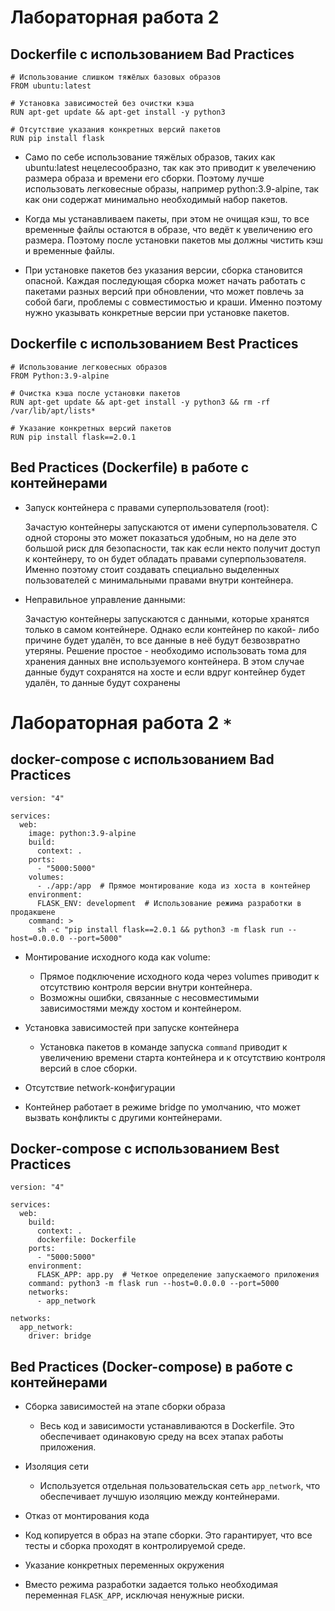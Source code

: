# Лабораторная работа 2

## Dockerfile с использованием Bad Practices

```
# Использование слишком тяжёлых базовых образов
FROM ubuntu:latest

# Установка зависимостей без очистки кэша
RUN apt-get update && apt-get install -y python3

# Отсутствие указания конкретных версий пакетов
RUN pip install flask
```

* Само по себе использование тяжёлых образов, таких как ubuntu:latest нецелесообразно, так как это приводит к увелечению размера образа и времени его сборки. Поэтому лучше использовать легковесные образы, например python:3.9-alpine, так как они содержат минимально необходимый набор пакетов.

* Когда мы устанавливаем пакеты, при этом не очищая кэш, то все временные файлы остаются в образе, что ведёт к увеличению его размера. Поэтому после установки пакетов мы должны чистить кэш и временные файлы.

* При установке пакетов без указания версии, сборка становится опасной. Каждая последующая сборка может начать работать с пакетами разных версий при обновлении, что может повлечь за собой баги, проблемы с совместимостью и краши. Именно поэтому нужно указывать конкретные версии при установке пакетов.

## Dockerfile с использованием Best Practices

```
# Использование легковесных образов
FROM Python:3.9-alpine

# Очистка кэша после установки пакетов
RUN apt-get update && apt-get install -y python3 && rm -rf /var/lib/apt/lists*

# Указание конкретных версий пакетов
RUN pip install flask==2.0.1
```

## Bed Practices (Dockerfile) в работе с контейнерами

* Запуск контейнера с правами суперпользователя (root):

  Зачастую контейнеры запускаются от имени суперпользователя. С одной стороны это может показаться удобным, но на деле 
  это большой риск для безопасности, так как если некто получит доступ к контейнеру, то он будет обладать правами 
  суперпользователя.
  Именно поэтому стоит создавать специально выделенных пользователей с минимальными правами внутри контейнера.

* Неправильное управление данными:

  Зачастую контейнеры запускаются с данными, которые хранятся только в самом контейнере. Однако если контейнер по какой- 
  либо причине будет удалён, то все данные в неё будут безвозвратно утеряны.
  Решение простое - необходимо использовать тома для хранения данных вне используемого контейнера. В этом случае данные 
  будут сохранятся на хосте и если вдруг контейнер будет удалён, то данные будут сохранены
  

# Лабораторная работа 2 `*`

## docker-compose с использованием Bad Practices

```
version: "4"

services:
  web:
    image: python:3.9-alpine
    build:
      context: .
    ports:
      - "5000:5000"
    volumes:
      - ./app:/app  # Прямое монтирование кода из хоста в контейнер
    environment:
      FLASK_ENV: development  # Использование режима разработки в продакшене
    command: >
      sh -c "pip install flask==2.0.1 && python3 -m flask run --host=0.0.0.0 --port=5000"
```

* Монтирование исходного кода как volume:

  - Прямое подключение исходного кода через volumes приводит к отсутствию контроля версии внутри контейнера.
  - Возможны ошибки, связанные с несовместимыми зависимостями между хостом и контейнером.

* Установка зависимостей при запуске контейнера
  
  - Установка пакетов в команде запуска `command` приводит к увеличению времени старта контейнера и к отсутствию контроля версий в слое сборки.

* Отсутствие network-конфигурации

 - Контейнер работает в режиме bridge по умолчанию, что может вызвать конфликты с другими контейнерами.

## Docker-compose с использованием Best Practices

```
version: "4"

services:
  web:
    build:
      context: .
      dockerfile: Dockerfile
    ports:
      - "5000:5000"
    environment:
      FLASK_APP: app.py  # Четкое определение запускаемого приложения
    command: python3 -m flask run --host=0.0.0.0 --port=5000
    networks:
      - app_network

networks:
  app_network:
    driver: bridge
```

## Bed Practices (Docker-compose) в работе с контейнерами

* Сборка зависимостей на этапе сборки образа

  - Весь код и зависимости устанавливаются в Dockerfile. Это обеспечивает одинаковую среду на всех этапах работы приложения.

* Изоляция сети

  - Используется отдельная пользовательская сеть `app_network`, что обеспечивает лучшую изоляцию между контейнерами.

* Отказ от монтирования кода

 - Код копируется в образ на этапе сборки. Это гарантирует, что все тесты и сборка проходят в контролируемой среде.

* Указание конкретных переменных окружения

 - Вместо режима разработки задается только необходимая переменная `FLASK_APP`, исключая ненужные риски.
